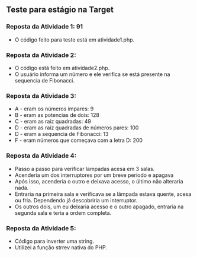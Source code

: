 ## Teste para estágio na Target

### Reposta da Atividade 1: 91
 - O código feito para teste está em atividade1.php.

### Reposta da Atividade 2:
  - O código está feito em atividade2.php.
  - O usuário informa um número e ele verifica se está presente na sequencia de Fibonacci.

### Reposta da Atividade 3:
  - A - eram os números impares: 9
  - B - eram as potencias de dois: 128
  - C - eram as raiz quadradas: 49
  - D - eram as raiz quadradas de números pares: 100
  - D - eram a sequencia de Fibonacci: 13
  - F - eram números que começava com a letra D: 200

### Reposta da Atividade 4:
  - Passo a passo para verificar lampadas acesa em 3 salas.
  - Acenderia um dos interruptores por um breve período e apagava
  - Após isso,  acenderia o outro e deixava acesso, o último não alteraria nada.
  - Entraria na primeira sala e verificava se a lâmpada estava  quente, acesa ou fria. Dependendo já descobriria um interruptor.
  - Os outros dois, um eu deixaria acesso e o outro apagado, entraria na segunda sala e teria a ordem completa.

### Reposta da Atividade 5:
  - Código para inverter uma string.
  - Utilizei a função strrev nativa do PHP.
